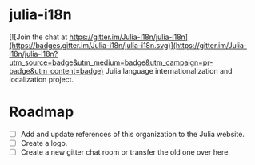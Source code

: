 # julia-i18n

[![Join the chat at https://gitter.im/Julia-i18n/julia-i18n](https://badges.gitter.im/Julia-i18n/julia-i18n.svg)](https://gitter.im/Julia-i18n/julia-i18n?utm_source=badge&utm_medium=badge&utm_campaign=pr-badge&utm_content=badge)
Julia language internationalization and localization project.

# Roadmap

- [ ] Add and update references of this organization to the Julia website.
- [ ] Create a logo.
- [ ] Create a new gitter chat room or transfer the old one over here.

